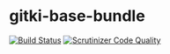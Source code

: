 gitki-base-bundle
=================

[![Build Status](https://travis-ci.org/dontdrinkandroot/gitki-base-bundle.php.svg?branch=master)](https://travis-ci.org/dontdrinkandroot/gitki-base-bundle.php)
[![Scrutinizer Code Quality](https://scrutinizer-ci.com/g/dontdrinkandroot/gitki-base-bundle.php/badges/quality-score.png?b=master)](https://scrutinizer-ci.com/g/dontdrinkandroot/gitki-base-bundle.php/?branch=master)